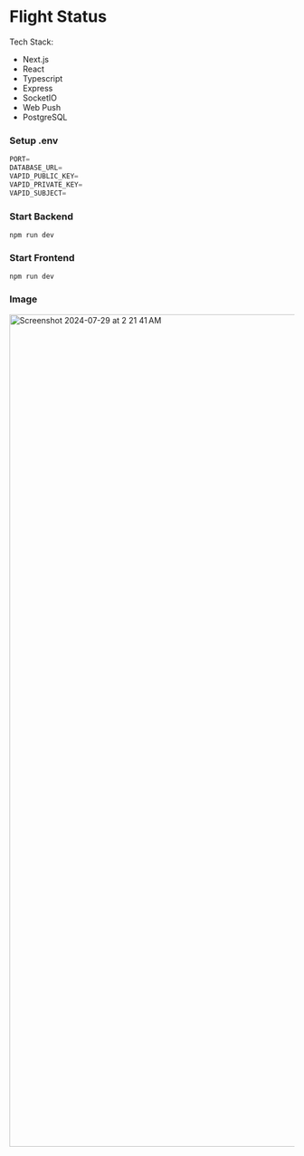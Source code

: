 # Flight Status

Tech Stack:

- Next.js
- React
- Typescript
- Express
- SocketIO
- Web Push
- PostgreSQL

### Setup .env

```js
PORT=
DATABASE_URL=
VAPID_PUBLIC_KEY=
VAPID_PRIVATE_KEY=
VAPID_SUBJECT=
```

### Start Backend

```shell
npm run dev
```

### Start Frontend

```shell
npm run dev
```

### Image

<img width="1470" alt="Screenshot 2024-07-29 at 2 21 41 AM" src="https://github.com/user-attachments/assets/5cbed792-3bce-4e2c-b28e-d39bc4d65495">


